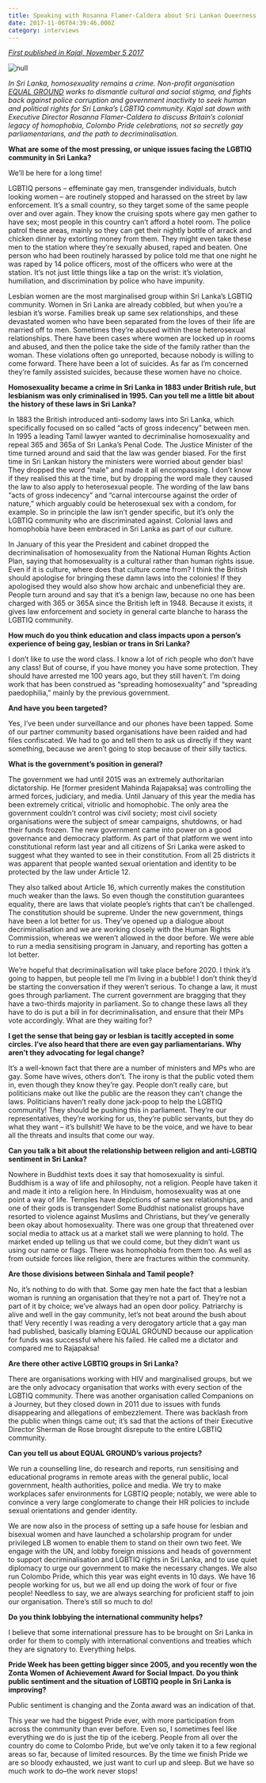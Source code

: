 ```yaml
---
title: Speaking with Rosanna Flamer-Caldera about Sri Lankan Queerness and Protection
date: 2017-11-06T04:39:46.000Z
category: interviews
---
```

[_First published in Kajal, November 5 2017_](https://www.kajalmag.com/rosanna-flamer-caldera-sri-lanka-lgbtq/)

![null](/img/image-1.jpg)

_In Sri Lanka, homosexuality remains a crime. Non-profit organisation _[_EQUAL GROUND_](http://www.equal-ground.org/)_ works to dismantle cultural and social stigma, and fights back against police corruption and government inactivity to seek human and political rights for Sri Lanka’s LGBTIQ community. Kajal sat down with Executive Director Rosanna Flamer-Caldera to discuss Britain’s colonial legacy of homophobia, Colombo Pride celebrations, not so secretly gay parliamentarians, and the path to decriminalisation._

**What are some of the most pressing, or unique issues facing the LGBTIQ community in Sri Lanka?**

We’ll be here for a long time!

LGBTIQ persons – effeminate gay men, transgender individuals, butch looking women – are routinely stopped and harassed on the street by law enforcement. It’s a small country, so they target some of the same people over and over again. They know the cruising spots where gay men gather to have sex; most people in this country can’t afford a hotel room. The police patrol these areas, mainly so they can get their nightly bottle of arrack and chicken dinner by extorting money from them. They might even take these men to the station where they’re sexually abused, raped and beaten. One person who had been routinely harassed by police told me that one night he was raped by 14 police officers, most of the officers who were at the station. It’s not just little things like a tap on the wrist: it’s violation, humiliation, and discrimination by police who have impunity.

Lesbian women are the most marginalised group within Sri Lanka’s LGBTIQ community. Women in Sri Lanka are already cobbled, but when you’re a lesbian it’s worse. Families break up same sex relationships, and these devastated women who have been separated from the loves of their life are married off to men. Sometimes they’re abused within these heterosexual relationships. There have been cases where women are locked up in rooms and abused, and then the police take the side of the family rather than the woman. These violations often go unreported, because nobody is willing to come forward. There have been a lot of suicides. As far as I’m concerned they’re family assisted suicides, because these women have no choice.

**Homosexuality became a crime in Sri Lanka in 1883 under British rule, but lesbianism was only criminalised in 1995. Can you tell me a little bit about the history of these laws in Sri Lanka?**

In 1883 the British introduced anti-sodomy laws into Sri Lanka, which specifically focused on so called “acts of gross indecency” between men. In 1995 a leading Tamil lawyer wanted to decriminalise homosexuality and repeal 365 and 365a of Sri Lanka’s Penal Code. The Justice Minister of the time turned around and said that the law was gender biased. For the first time in Sri Lankan history the ministers were worried about gender bias! They dropped the word “male” and made it all encompassing. I don’t know if they realised this at the time, but by dropping the word male they caused the law to also apply to heterosexual people. The wording of the law bans “acts of gross indecency” and “carnal intercourse against the order of nature,” which arguably could be heterosexual sex with a condom, for example. So in principle the law isn’t gender specific, but it’s only the LGBTIQ community who are discriminated against. Colonial laws and homophobia have been embraced in Sri Lanka as part of our culture.

In January of this year the President and cabinet dropped the decriminalisation of homosexuality from the National Human Rights Action Plan, saying that homosexuality is a cultural rather than human rights issue. Even if it is culture, where does that culture come from? I think the British should apologise for bringing these damn laws into the colonies! If they apologised they would also show how archaic and unbeneficial they are. People turn around and say that it’s a benign law, because no one has been charged with 365 or 365A since the British left in 1948. Because it exists, it gives law enforcement and society in general carte blanche to harass the LGBTIQ community.

**How much do you think education and class impacts upon a person’s experience of being gay, lesbian or trans in Sri Lanka?**

I don’t like to use the word class. I know a lot of rich people who don’t have any class! But of course, if you have money you have some protection. They should have arrested me 100 years ago, but they still haven’t. I’m doing work that has been construed as “spreading homosexuality” and “spreading paedophilia,” mainly by the previous government.

**And have you been targeted?**

Yes, I’ve been under surveillance and our phones have been tapped. Some of our partner community based organisations have been raided and had files confiscated. We had to go and tell them to ask us directly if they want something, because we aren’t going to stop because of their silly tactics.

**What is the government’s position in general?**

The government we had until 2015 was an extremely authoritarian dictatorship. He \[former president Mahinda Rajapaksa] was controlling the armed forces, judiciary, and media. Until January of this year the media has been extremely critical, vitriolic and homophobic. The only area the government couldn’t control was civil society; most civil society organisations were the subject of smear campaigns, shutdowns, or had their funds frozen. The new government came into power on a good governance and democracy platform. As part of that platform we went into constitutional reform last year and all citizens of Sri Lanka were asked to suggest what they wanted to see in their constitution. From all 25 districts it was apparent that people wanted sexual orientation and identity to be protected by the law under Article 12.

They also talked about Article 16, which currently makes the constitution much weaker than the laws. So even though the constitution guarantees equality, there are laws that violate people’s rights that can’t be challenged. The constitution should be supreme. Under the new government, things have been a lot better for us. They’ve opened up a dialogue about decriminalisation and we are working closely with the Human Rights Commission, whereas we weren’t allowed in the door before. We were able to run a media sensitising program in January, and reporting has gotten a lot better.

We’re hopeful that decriminalisation will take place before 2020. I think it’s going to happen, but people tell me I’m living in a bubble! I don’t think they’d be starting the conversation if they weren’t serious. To change a law, it must goes through parliament. The current government are bragging that they have a two-thirds majority in parliament. So to change these laws all they have to do is put a bill in for decriminalisation, and ensure that their MPs vote accordingly. What are they waiting for?

**I get the sense that being gay or lesbian is tacitly accepted in some circles. I’ve also heard that there are even gay parliamentarians. Why aren’t they advocating for legal change?**

It’s a well-known fact that there are a number of ministers and MPs who are gay. Some have wives, others don’t. The irony is that the public voted them in, even though they know they’re gay. People don’t really care, but politicians make out like the public are the reason they can’t change the laws. Politicians haven’t really done jack-poop to help the LGBTIQ community! They should be pushing this in parliament. They’re our representatives, they’re working for us, they’re public servants, but they do what they want – it’s bullshit! We have to be the voice, and we have to bear all the threats and insults that come our way.

**Can you talk a bit about the relationship between religion and anti-LGBTIQ sentiment in Sri Lanka?**

Nowhere in Buddhist texts does it say that homosexuality is sinful. Buddhism is a way of life and philosophy, not a religion. People have taken it and made it into a religion here. In Hinduism, homosexuality was at one point a way of life. Temples have depictions of same sex relationships, and one of their gods is transgender! Some Buddhist nationalist groups have resorted to violence against Muslims and Christians, but they’ve generally been okay about homosexuality. There was one group that threatened over social media to attack us at a market stall we were planning to hold. The market ended up telling us that we could come, but they didn’t want us using our name or flags. There was homophobia from them too. As well as from outside forces like religion, there are fractures within the community.

**Are those divisions between Sinhala and Tamil people?**

No, it’s nothing to do with that. Some gay men hate the fact that a lesbian woman is running an organisation that they’re not a part of. They’re not a part of it by choice; we’ve always had an open door policy. Patriarchy is alive and well in the gay community, let’s not beat around the bush about that! Very recently I was reading a very derogatory article that a gay man had published, basically blaming EQUAL GROUND because our application for funds was successful where his failed. He called me a dictator and compared me to Rajapaksa!

**Are there other active LGBTIQ groups in Sri Lanka?**

There are organisations working with HIV and marginalised groups, but we are the only advocacy organisation that works with every section of the LGBTIQ community. There was another organisation called Companions on a Journey, but they closed down in 2011 due to issues with funds disappearing and allegations of embezzlement. There was backlash from the public when things came out; it’s sad that the actions of their Executive Director Sherman de Rose brought disrepute to the entire LGBTIQ community.

**Can you tell us about EQUAL GROUND’s various projects?**

We run a counselling line, do research and reports, run sensitising and educational programs in remote areas with the general public, local government, health authorities, police and media. We try to make workplaces safer environments for LGBTIQ people; notably, we were able to convince a very large conglomerate to change their HR policies to include sexual orientations and gender identity.

We are now also in the process of setting up a safe house for lesbian and bisexual women and have launched a scholarship program for under privileged LB women to enable them to stand on their own two feet. We engage with the UN, and lobby foreign missions and heads of government to support decriminalisation and LGBTIQ rights in Sri Lanka, and to use quiet diplomacy to urge our government to make the necessary changes. We also run Colombo Pride, which this year was eight events in 10 days. We have 16 people working for us, but we all end up doing the work of four or five people! Needless to say, we are always searching for proficient staff to join our organisation. There’s still so much to do!

**Do you think lobbying the international community helps?**

I believe that some international pressure has to be brought on Sri Lanka in order for them to comply with international conventions and treaties which they are signatory to. Everything helps.

**Pride Week has been getting bigger since 2005, and you recently won the Zonta Women of Achievement Award for Social Impact. Do you think public sentiment and the situation of LGBTIQ people in Sri Lanka is improving?**

Public sentiment is changing and the Zonta award was an indication of that.

This year we had the biggest Pride ever, with more participation from across the community than ever before. Even so, I sometimes feel like everything we do is just the tip of the iceberg. People from all over the country do come to Colombo Pride, but we’ve only taken it to a few regional areas so far, because of limited resources. By the time we finish Pride we are so bloody exhausted, we just want to curl up and sleep. But we have so much work to do–the work never stops!
